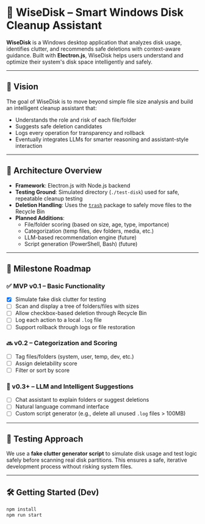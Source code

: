# 🧠 WiseDisk – Smart Windows Disk Cleanup Assistant

**WiseDisk** is a Windows desktop application that analyzes disk usage, identifies clutter, and recommends safe deletions with context-aware guidance. Built with **Electron.js**, WiseDisk helps users understand and optimize their system's disk space intelligently and safely.

---

## 🚀 Vision

The goal of WiseDisk is to move beyond simple file size analysis and build an intelligent cleanup assistant that:
- Understands the role and risk of each file/folder
- Suggests safe deletion candidates
- Logs every operation for transparency and rollback
- Eventually integrates LLMs for smarter reasoning and assistant-style interaction

---

## 🧩 Architecture Overview

- **Framework**: Electron.js with Node.js backend
- **Testing Ground**: Simulated directory (`./test-disk`) used for safe, repeatable cleanup testing
- **Deletion Handling**: Uses the [`trash`](https://www.npmjs.com/package/trash) package to safely move files to the Recycle Bin
- **Planned Additions**:
  - File/folder scoring (based on size, age, type, importance)
  - Categorization (temp files, dev folders, media, etc.)
  - LLM-based recommendation engine (future)
  - Script generation (PowerShell, Bash) (future)

---

## 📅 Milestone Roadmap

### ✅ MVP v0.1 – Basic Functionality
- [x] Simulate fake disk clutter for testing
- [ ] Scan and display a tree of folders/files with sizes
- [ ] Allow checkbox-based deletion through Recycle Bin
- [ ] Log each action to a local `.log` file
- [ ] Support rollback through logs or file restoration

### 🔜 v0.2 – Categorization and Scoring
- [ ] Tag files/folders (system, user, temp, dev, etc.)
- [ ] Assign deletability score
- [ ] Filter or sort by score

### 🔮 v0.3+ – LLM and Intelligent Suggestions
- [ ] Chat assistant to explain folders or suggest deletions
- [ ] Natural language command interface
- [ ] Custom script generator (e.g., delete all unused `.log` files > 100MB)

---

## 🧪 Testing Approach

We use a **fake clutter generator script** to simulate disk usage and test logic safely before scanning real disk partitions. This ensures a safe, iterative development process without risking system files.

---

## 🛠 Getting Started (Dev)

```bash
npm install
npm run start
